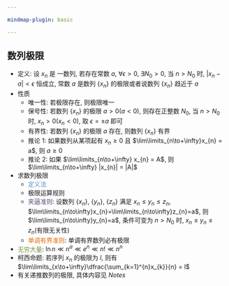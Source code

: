 ```yaml
---

mindmap-plugin: basic

---
```

## 数列极限 
- 定义: 设 $x_{n}$ 是 一数列, 若存在常数 $a$, $\forall \epsilon>0$, $\exists N_{0}>0$, 当 $n>N_{0}$ 时, $|x_{n}-a|<\epsilon$ 恒成立, 常数 $a$ 是数列 $\{x_{n}\}$ 的极限或者说数列 $\{x_{n}\}$ 趋近于 $a$
- 性质
    - 唯一性: 若极限存在, 则极限唯一
    - 保号性: 若数列 $\{x_{n}\}$ 的极限 $a>0(a<0)$, 则存在正整数 $N_{0}$, 当 $n>N_{0}$ 时, $x_{n}>0(x_{n}<0)$, 取 $\epsilon = \pm a$ 即可
    - 有界性: 若数列 $\{x_{n}\}$ 的极限 $a$ 存在, 则数列 $\{x_{n}\}$ 有界
    - 推论 $1$: 如果数列从某项起有 $x_{n}\geq 0$ 且 $\lim\limits_{n\to+\infty}x_{n} = a$, 则 $a\geq 0$
    - 推论 $2$: 如果 $\lim\limits_{n\to+\infty} x_{n} = A$, 则 $\lim\limits_{n\to+\infty} |x_{n}| = |A|$
- 求数列极限
    - <font color="#548dd4">定义法</font>
    - 极限运算规则
    - <font color="#5f497a">夹逼准则</font>: 设数列 $\{x_{n}\}$, $\{y_{n}\}$, $\{z_{n}\}$ 满足 $x_{n}\leq y_{n}\leq z_{n}$, $\lim\limits_{n\to\infty}x_{n}=\lim\limits_{n\to\infty}z_{n}=a$, 则 $\lim\limits_{n\to\infty}y_{n}=a$, 条件可变为 $n>N_{0}$ 时, $x_{n}\leq y_{n}\leq z_{n}$(有限无关性)
    - <font color="#e36c09">单调有界准则</font>: 单调有界数列必有极限
- <font color="#76923c">无穷大量</font>: $\ln n \ll n^{a} \ll e^{n} \ll n!\ll n^{n}$
- 柯西命题: 若序列 $x_{n}$ 的极限为 $l$, 则有 $\lim\limits_{x\to+\infty}\dfrac{\sum_{k=1}^{n}x_{k}}{n} = l$
- 有关递推数列的极限, 具体内容见 $Notes$
	